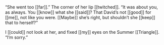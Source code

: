 “She went too [[far]].” The corner of her lip [[twitched]]. “It was about you, as always. You [[know]] what she [[said]]? That David’s not [[good]] for [[me]], not like you were. [[Maybe]] she’s right, but shouldn’t she [[keep]] that to herself?”  

I [[could]] not look at her, and fixed [[my]] eyes on the Summer [[Triangle]]. “I’m sorry.”  

